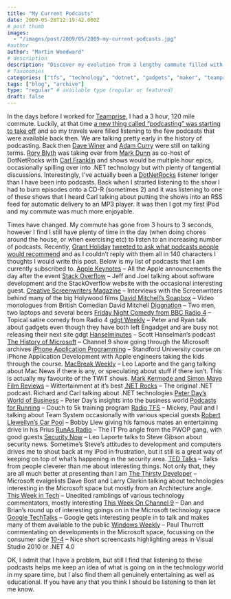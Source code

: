 ```yaml
---
title: "My Current Podcasts"
date: 2009-05-28T12:19:42.000Z
# post thumb
images:
  - "/images/post/2009/05/2009-my-current-podcasts.jpg"
#author
author: "Martin Woodward"
# description
description: "Discover my evolution from a lengthy commute filled with early podcasts to a curated list of current shows that enrich my daily routines."
# Taxonomies
categories: ["tfs", "technology", "dotnet", "gadgets", "maker", "teamprise", "web", "programming", "podcast", "personal"]
tags: ["blog", "archive"]
type: "regular" # available type (regular or featured)
draft: false
---
```

In the days before I worked for [Teamprise](http://www.teamprise.com), I had a 3 hour, 120 mile commute. Luckily, at that time [a new thing called “podcasting” was starting to take off](http://www.woodwardweb.com/technology/podcasting.html) and so my travels were filled listening to the few podcasts that were available back then.  We are talking pretty early in the history of podcasting.  Back then [Dave Winer](http://www.scripting.com/) and [Adam Curry](http://www.curry.com/) were still on talking terms.  [Rory Blyth](http://www.neopoleon.com/home/default.aspx) was taking over from [Mark Dunn](http://www.dunntraining.com/) as co-host of DotNetRocks with [Carl Franklin](http://www.intellectualhedonism.com/) and shows would be multiple hour epics, occasionally spilling over into .NET technology but with plenty of tangential discussions.  Interestingly, I’ve actually been a [DotNetRocks](http://www.dotnetrocks.com/) listener longer than I have been into podcasts.  Back when I strarted listening to the show I had to burn episodes onto a CD-R (sometimes 2) and it was listening to one of these shows that I heard Carl talking about putting the shows into an RSS feed for automatic delivery to an MP3 player.  It was then I got my first iPod and my commute was much more enjoyable.  

Times have changed.  My commute has gone from 3 hours to 3 seconds, however I find I still have plenty of time in the day (when doing chores around the house, or when exercising etc) to listen to an increasing number of podcasts.  Recently, [Grant Holiday](http://ozgrant.com/) [tweeted to ask what podcasts people would recommend](http://twitter.com/gholliday/status/1944405364) and as I couldn’t reply with them all in 140 characters I thoughts I would write this post.  Below is my list of podcasts that I am currently subscribed to.     [Apple Keynotes](http://www.apple.com/podcasts/apple_keynotes/apple_keynotes.xml) – All the Apple announcements the day after the event    [Stack Overflow](http://itc.conversationsnetwork.org/series/stackoverflow.html) – Jeff and Joel talking about software development and the StackOverflow website with the occasional interesting guest.    [Creative Screenwriters Magazine](http://creativescreenwritingmagazine.blogspot.com/) – Interviews with the Screenwriters behind many of the big Holywood films    [David Mitchell’s Soapbox](http://www.channelflip.com/category/show/mitchell-show/) – Video monologues from British Comedian David Mitchell    [Diggnation](http://diggnation.com/) – Two men, two laptops and several beers    [Friday Night Comedy from BBC Radio 4](http://www.bbc.co.uk/radio/podcasts/fricomedy/) – Topical satire comedy from Radio 4    [gdgt Weekly](http://gdgt.com/) – Peter and Ryan talk about gadgets even though they have both left Engadget and are busy not releasing their next site gdgt    [Hanselminutes](http://www.hanselminutes.com/) – Scott Hanselman’s podcast    [The History of Microsoft](http://channel9.msdn.com/shows/History/) – Channel 9 show going through the Microsoft archives    [iPhone Application Programming](http://www.stanford.edu/class/cs193p/cgi-bin/index.php) – Standford University course on iPhone Application Development with Apple engineers taking the kids through the course.    [MacBreak Weekly](http://www.twit.tv/mbw) – Leo Laporte and the gang talking about Mac News if there is any, or speculating about stuff if there isn’t. This is actually my favourite of the TWiT shows.    [Mark Kermode and Simon Mayo Film Reviews](http://www.bbc.co.uk/radio/podcasts/kermode/) – Wittertainment at it’s best    [.NET Rocks](http://www.dotnetrocks.com/) – The original .NET podcast. Richard and Carl talking about .NET technologies    [Peter Day’s World of Business](http://www.bbc.co.uk/podcasts/series/worldbiz) – Peter Day’s insights into the business world    [Podcasts for Running](http://feeds.feedburner.com/PodcastsForRunning) – Couch to 5k training program    [Radio TFS](http://www.radiotfs.com/) – Mickey, Paul and I talking about Team System occasionally with various special guests    [Robert Llewellyn’s Car Pool](http://www.llewtube.com/) – Bobby Llew giving his famous mates an entertaining drive in his Prius    [RunAs Radio](http://www.runasradio.com/) – The IT Pro angle from the PWOP gang, with good guests    [Security Now](http://www.twit.tv/sn) – Leo Laporte talks to Steve Gibson about security news.  Sometime’s Steve’s attitudes to development and computers drives me to shout back at my iPod in frustration, but it still is a great way of keeping on top of what’s happening in the security area.    [TED Talks](http://www.ted.com/) – Talks from people cleverer than me about interesting things.  Not only that, they are all much better at presenting than I am    [The Thirsty Developer](http://thirstydeveloper.com/) – Microsoft evalgelists Dave Bost and Larry Clarkin talking about technologies interesting in the Microsoft space but mostly from an Architecture angle.    [This Week in Tech](http://www.twit.tv/twit) – Unedited ramblings of various technology commentators, mostly interesting    [This Week On Channel 9](http://channel9.msdn.com/shows/This+Week+On+Channel+9/) – Dan and Brian’s round up of interesting goings on in the Microsoft technology space    [Google TechTalks](http://research.google.com/video.html) – Google gets interesting people in to talk and makes many of them available to the public    [Windows Weekly](http://twit.tv/ww) – Paul Thurrott commentating on developments in the Microsoft space, focussing on the consumer side    [10-4](http://channel9.msdn.com/shows/10-4/) – Nice short screencasts highlighting areas in Visual Studio 2010 or .NET 4.0   

OK, I admit that I have a problem, but still I find that listening to these podcasts helps me keep an idea of what is going on in the technology world in my spare time, but I also find them all genuinely entertaining as well as educational.  If you have any that you think I should be listening to then let me know.
